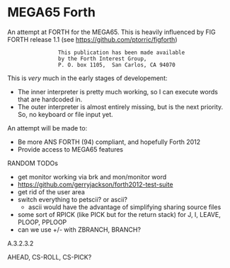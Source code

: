 
# MEGA65 Forth

An attempt at FORTH for the MEGA65.  This is heavily influenced by FIG FORTH release 1.1 (see https://github.com/ptorric/figforth)

                    This publication has been made available 
                    by the Forth Interest Group, 
                    P. O. box 1105,  San Carlos, CA 94070

This is *very* much in the early stages of developement:
- The inner interpreter is pretty much working, so I can execute words that are hardcoded in.
- The outer interpreter is almost entirely missing, but is the next priority.  So, no keyboard or file input yet.

An attempt will be made to:
- Be more ANS FORTH (94) compliant, and hopefully Forth 2012
- Provide access to MEGA65 features

RANDOM TODOs
- get monitor working via brk and mon/monitor word
- https://github.com/gerryjackson/forth2012-test-suite
- get rid of the user area
- switch everything to petscii? or ascii?
  - ascii would have the advantage of simplifying sharing source files
- some sort of RPICK (like PICK but for the return stack) for J, I, LEAVE, PLOOP, PPLOOP
- can we use +/- with ZBRANCH, BRANCH?

A.3.2.3.2

 AHEAD, CS-ROLL, CS-PICK?